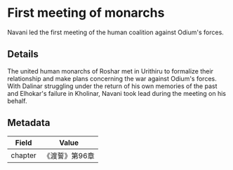 # First meeting of monarchs
Navani led the first meeting of the human coalition against Odium's forces.

## Details
The united human monarchs of Roshar met in Urithiru to formalize their relationship and make plans concerning the war against Odium's forces. With Dalinar struggling under the return of his own memories of the past and Elhokar's failure in Kholinar, Navani took lead during the meeting on his behalf.

## Metadata
| Field | Value |
| ----- | ----- |
| chapter | 《渡誓》第96章 |
